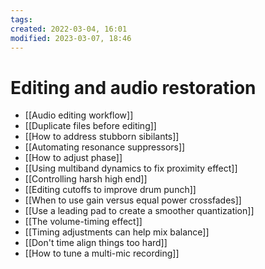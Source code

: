 ```yaml
---
tags:
created: 2022-03-04, 16:01
modified: 2023-03-07, 18:46
---
```


# Editing and audio restoration
- [[Audio editing workflow]]
- [[Duplicate files before editing]]
- [[How to address stubborn sibilants]]
- [[Automating resonance suppressors]]
- [[How to adjust phase]]
- [[Using multiband dynamics to fix proximity effect]]
- [[Controlling harsh high end]]
- [[Editing cutoffs to improve drum punch]]
- [[When to use gain versus equal power crossfades]]
- [[Use a leading pad to create a smoother quantization]]
- [[The volume-timing effect]]
- [[Timing adjustments can help mix balance]]
- [[Don't time align things too hard]]
- [[How to tune a multi-mic recording]]